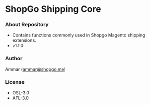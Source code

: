 # ShopGo Shipping Core #

### About Repository ###

* Contains functions commonly used in Shopgo Magento shipping extensions.
* v1.1.0

### Author ###

Ammar (<ammar@shopgo.me>)

### License ###

* OSL-3.0
* AFL-3.0
